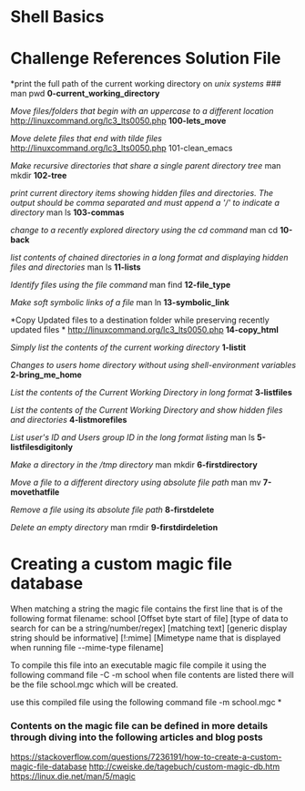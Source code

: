# Shell Basics
# Challenge                                 References                            Solution File

*print the full path of the current working directory on *unix systems* ### man pwd **0-current_working_directory**

*Move files/folders that begin with an uppercase to a different location* http://linuxcommand.org/lc3_lts0050.php **100-lets_move**

*Move delete files that end with tilde files* http://linuxcommand.org/lc3_lts0050.php 101-clean_emacs

*Make recursive directories that share a single parent directory tree* man mkdir **102-tree**

*print current directory items showing hidden files and directories. The output should be comma separated and must append a '/' to indicate a directory* man ls **103-commas**

*change to a recently explored directory using the cd command* man cd **10-back**

*list contents of chained directories in a long format and displaying hidden files and directories* man ls **11-lists**

*Identify files using the file command* man find **12-file_type**

*Make soft symbolic links  of a file*  man ln **13-symbolic_link**

*Copy Updated files to a destination folder while preserving recently updated files   *  http://linuxcommand.org/lc3_lts0050.php **14-copy_html**

*Simply list the contents of the current working directory* **1-listit**

*Changes to users home directory without using shell-environment variables* **2-bring_me_home**

*List the contents of the Current Working Directory in long format* **3-listfiles**

*List the contents of the Current Working Directory and show hidden files and directories*  **4-listmorefiles**

*List  user's ID and Users group ID in the long format listing* man ls **5-listfilesdigitonly**

*Make a directory in the /tmp directory* man mkdir **6-firstdirectory**

*Move a file to a different directory using absolute file path*  man mv **7-movethatfile**

*Remove a file using its absolute file path* **8-firstdelete**

*Delete an empty directory* man rmdir **9-firstdirdeletion**

# Creating a custom magic file database
When matching a string the magic file contains the first line that is of the following format
filename: school
[Offset byte start of file] [type of data to search for can be a string/number/regex] [matching text] [generic display string should be informative]
[!:mime] [Mimetype name that is displayed when running file --mime-type filename]

To compile this file into an executable magic file compile it using the following command
file -C -m school
when file contents are listed there will be the file school.mgc which will be created.

use this compiled file using the following command 
file -m school.mgc *

### Contents on the magic file can be defined in more details through diving into the following articles and blog posts
https://stackoverflow.com/questions/7236191/how-to-create-a-custom-magic-file-database
http://cweiske.de/tagebuch/custom-magic-db.htm
https://linux.die.net/man/5/magic
